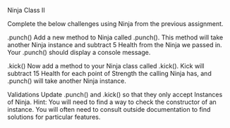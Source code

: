 Ninja Class II

Complete the below challenges using Ninja from the previous assignment.

.punch()
Add a new method to Ninja called .punch(). This method will take another Ninja instance and subtract 5 Health from the Ninja we passed in. Your .punch() should display a console message.

.kick()
Now add a method to your Ninja class called .kick(). Kick will subtract 15 Health for each point of Strength the calling Ninja has, and  .punch() will take another Ninja instance.

Validations
Update .punch() and .kick() so that they only accept Instances of Ninja. Hint: You will need to find a way to check the constructor of an instance. You will often need to consult outside documentation to find solutions for particular features.